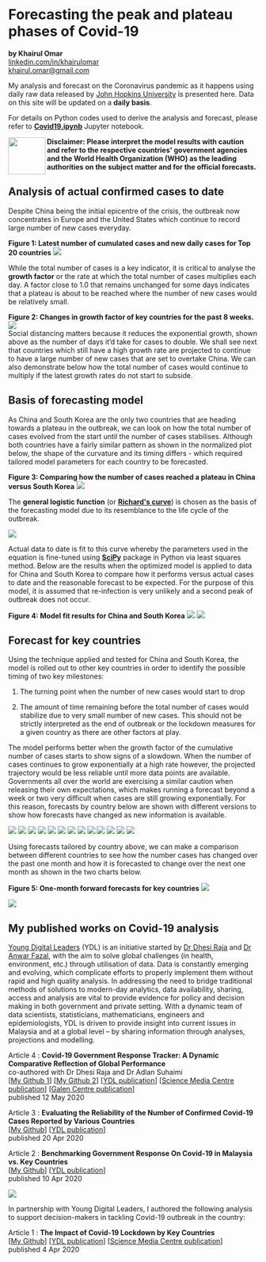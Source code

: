# Forecasting the peak and plateau phases of Covid-19
<b>by Khairul Omar</b><br>
<a href="https://www.linkedin.com/in/khairulomar/">linkedin.com/in/khairulomar</a><br>
khairul.omar@gmail.com
<p>
My analysis and forecast on the Coronavirus pandemic as it happens using daily raw data released by <a href="https://coronavirus.jhu.edu/map.html">John Hopkins University</a> is presented here. Data on this site will be updated on a <b>daily basis</b>.
<p>
For details on Python codes used to derive the analysis and forecast, please refer to <b><a href="https://nbviewer.jupyter.org/github/khairulomar/Covid-19/blob/master/Covid19.ipynb?flush_cache=true">Covid19.ipynb</a></b> Jupyter notebook.
<p>
<img align="left" width="75" height="75" src="https://github.com/khairulomar/Covid-19/blob/master/img/disclaimer.png?raw=true"><b>Disclaimer: Please interpret the model results with caution and refer to the respective countries' government agencies and the World Health Organization (WHO) as the leading authorities on the subject matter and for the official forecasts.</b><p>
  
## Analysis of actual confirmed cases to date
Despite China being the initial epicentre of the crisis, the outbreak now concentrates in Europe and the United States which continue to record large number of new cases everyday.
<p>
<b>Figure 1: Latest number of cumulated cases and new daily cases for Top 20 countries</b>
<img src="https://github.com/khairulomar/Covid-19/blob/master/img/total_cases_bar.png?raw=true">
<p>
While the total number of cases is a key indicator, it is critical to analyse the <b>growth factor</b> or the rate at which the total number of cases multiplies each day. A factor close to 1.0 that remains unchanged for some days indicates that a plateau is about to be reached where the number of new cases would be relatively small.
<p>
<b>Figure 2: Changes in growth factor of key countries for the past 8 weeks.</b><br>
<img src="https://github.com/khairulomar/Covid-19/blob/master/img/growth.png?raw=true"><br>
Social distancing matters because it reduces the exponential growth, shown above as the number of days it’d take for cases to double. We shall see next that countries which still have a high growth rate are projected to continue to have a large number of new cases that are set to overtake China. We can also demonstrate below how the total number of cases would continue to multiply if the latest growth rates do not start to subside.

## Basis of forecasting model
As China and South Korea are the only two countries that are heading towards a plateau in the outbreak, we can look on how the total number of cases evolved from the start until the number of cases stabilises. Although both countries have a fairly similar pattern as shown in the normalized plot below, the shape of the curvature and its timing differs - which required tailored model parameters for each country to be forecasted.
<p>
<b>Figure 3: Comparing how the number of cases reached a plateau in China versus South Korea</b>
<img src="https://github.com/khairulomar/Covid-19/blob/master/img/china_korea.png?raw=true">
<p>
The <b>general logistic function</b> (or <b><a href="https://en.wikipedia.org/wiki/Generalised_logistic_function">Richard's curve</a></b>) is chosen as the basis of the forecasting model due to its resemblance to the life cycle of the outbreak.
<p>
<img src="https://github.com/khairulomar/Covid-19/blob/master/img/richards_curve.PNG?raw=true">
<p>
Actual data to date is fit to this curve whereby the parameters used in the equation is fine-tuned using <a href="https://docs.scipy.org/doc/scipy/reference/generated/scipy.optimize.curve_fit.html"><b>SciPy</b></a> package in Python via least squares method. Below are the results when the optimized model is applied to data for China and South Korea to compare how it performs versus actual cases to date and the reasonable forecast to be expected. For the purpose of this model, it is assumed that re-infection is very unlikely and a second peak of outbreak does not occur.
<p>
<b>Figure 4: Model fit results for China and South Korea</b>
<img src="https://github.com/khairulomar/Covid-19/blob/master/img/forecast_China_latest.png?raw=true">
<img src="https://github.com/khairulomar/Covid-19/blob/master/img/forecast_South_Korea_latest.png?raw=true">
  
## Forecast for key countries
Using the technique applied and tested for China and South Korea, the model is rolled out to other key countries in order to identify the possible timing of two key milestones:

1. The turning point when the number of new cases would start to drop 

2. The amount of time remaining before the total number of cases would stabilize due to very small number of new cases. This should not be strictly interpreted as the end of outbreak or the lockdown measures for a given country as there are other factors at play.
<p>
The model performs better when the growth factor of the cumulative number of cases starts to show signs of a slowdown. When the number of cases continues to grow exponentially at a high rate however, the projected trajectory would be less reliable until more data points are available. Governments all over the world are exercising a similar caution when releasing their own expectations, which makes running a forecast beyond a week or two very difficult when cases are still growing exponentially. For this reason, forecasts by country below are shown with different versions to show how forecasts have changed as new information is available.
<p>
<img src="https://github.com/khairulomar/Covid-19/blob/master/img/forecast_Spain.png?raw=true">
<img src="https://github.com/khairulomar/Covid-19/blob/master/img/forecast_Italy.png?raw=true">
<img src="https://github.com/khairulomar/Covid-19/blob/master/img/forecast_France.png?raw=true">
<img src="https://github.com/khairulomar/Covid-19/blob/master/img/forecast_United_Kingdom.png?raw=true">
<img src="https://github.com/khairulomar/Covid-19/blob/master/img/forecast_Germany.png?raw=true">
<img src="https://github.com/khairulomar/Covid-19/blob/master/img/forecast_United_States.png?raw=true">
<img src="https://github.com/khairulomar/Covid-19/blob/master/img/forecast_Turkey.png?raw=true">
<img src="https://github.com/khairulomar/Covid-19/blob/master/img/forecast_Iran.png?raw=true">
<img src="https://github.com/khairulomar/Covid-19/blob/master/img/forecast_Belgium.png?raw=true">
<img src="https://github.com/khairulomar/Covid-19/blob/master/img/forecast_Switzerland.png?raw=true">
<img src="https://github.com/khairulomar/Covid-19/blob/master/img/forecast_Sweden.png?raw=true">
<img src="https://github.com/khairulomar/Covid-19/blob/master/img/forecast_Malaysia.png?raw=true">
<img src="https://github.com/khairulomar/Covid-19/blob/master/img/forecast_Australia.png?raw=true">
<p>
Using forecasts tailored by country above, we can make a comparison between different countries to see how the number cases has changed over the past one month and how it is forecasted to change over the next one month as shown in the two charts below.
<p>
<b>Figure 5: One-month forward forecasts for key countries</b>
<img src="https://github.com/khairulomar/Covid-19/blob/master/img/forecast_multicountries_total_cumulated_cases.png">
<p>
<img src="https://github.com/khairulomar/Covid-19/blob/master/img/forecast_multicountries_daily_new_cases.png">
  
## My published works on Covid-19 analysis

<a href="https://www.ydlmalaysia.com/">Young Digital Leaders</a> (YDL) is an initiative started by <a href="https://twitter.com/DhesiMD">Dr Dhesi Raja</a> and <a href="https://twitter.com/DrAnwarFazal">Dr Anwar Fazal</a>, with the aim to solve global challenges (in health, environment, etc.) through utilisation of data. Data is constantly emerging and evolving, which complicate efforts to properly implement them without rapid and high quality analysis. In addressing the need to bridge traditional methods of solutions to modern-day analytics, data availability, sharing, access and analysis are vital to provide evidence for policy and decision making in both government and private setting. With a dynamic team of data scientists, statisticians, mathematicians, engineers and epidemiologists, YDL is driven to provide insight into current issues in Malaysia and at a global level – by sharing information through analyses, projections and modelling.

<p>
Article 4 : <b>Covid-19 Government Response Tracker: A Dynamic Comparative Reflection of Global Performance</b><br>
co-authored with Dr Dhesi Raja and Dr Adlan Suhaimi
<br>
[<a href="https://github.com/khairulomar/Covid-19/blob/master/malaysia/Malaysia_gov_benchmark.md">My Github 1</a>] 
[<a href="https://github.com/khairulomar/Covid-19/blob/master/malaysia/Malaysia_gov_benchmark_2.md">My Github 2</a>] 
[<a href="https://www.ydlmalaysia.com/covid-19-government-response-tracker-a-dynamic-comparative-reflection-of-global-performance/
  ">YDL publication</a>] [<a href="https://sciencemediacentremalaysia.com/analysis/2020/05/analysis-covid-19-governmental-response-a-comparative-reflection-of-the-malaysian-performa/">Science Media Centre publication</a>] [<a href="https://codeblue.galencentre.org/2020/05/14/discipline-tech-and-tests-key-weapons-against-covid-19-data-experts">Galen Centre publication</a>]<br>
published 12 May 2020

<p>
Article 3 : <b>Evaluating the Reliability of the Number of Confirmed Covid-19 Cases Reported by Various Countries</b><br>
[<a href="https://github.com/khairulomar/Covid-19/blob/master/malaysia/Malaysia_positive_estimate.md">My Github</a>] 
[<a href="https://www.ydlmalaysia.com/evaluating-the-reliability-of-the-number-of-confirmed-covid-19-cases-reported-by-various-countries/">YDL publication</a>]<br>
published 20 Apr 2020

<p>
Article 2 : <b>Benchmarking Government Response On Covid-19 in Malaysia vs. Key Countries</b><br>
[<a href="https://github.com/khairulomar/Covid-19/blob/master/malaysia/Malaysia_rank.md">My Github</a>] 
[<a href="https://www.ydlmalaysia.com/benchmarking-government-response-on-covid-19-in-malaysia-vs-key-countries/">YDL publication</a>]<br>
published 10 Apr 2020

<p>
<img src="https://github.com/khairulomar/Covid-19/blob/master/img/ydl-logo-horiz.png?raw=true">                                         <p>                                                             
In partnership with Young Digital Leaders, I authored the following analysis to support decision-makers in tackling Covid-19 outbreak in the country:
<p>
Article 1 : <b>The Impact of Covid-19 Lockdown by Key Countries</b><br>
[<a href="https://github.com/khairulomar/Covid-19/blob/master/malaysia/Malaysia_lockdown.md">My Github</a>] 
[<a href="https://www.ydlmalaysia.com/the-impact-of-covid-19-lockdown-by-key-countries/">YDL publication</a>] 
[<a href="https://sciencemediacentremalaysia.com/analysis/2020/04/analysis-the-impact-of-covid-19-lockdown-by-key-countries-ydl-malaysia/">Science Media Centre publication</a>]<br>
published 4 Apr 2020






